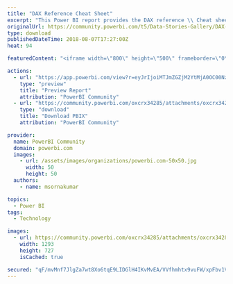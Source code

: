 ```yaml
---
title: "DAX Reference Cheat Sheet"
excerpt: "This Power BI report provides the DAX reference \\ Cheat sheet. This report extracts the data from the Dax references from the below MSDN link. The"
originalUrl: https://community.powerbi.com/t5/Data-Stories-Gallery/DAX-Reference-Cheat-Sheet/m-p/483212
type: download
publishedDateTime: 2018-08-07T17:27:00Z
heat: 94

featuredContent: "<iframe width=\"800\" height=\"500\" frameborder=\"0\" src=\"https://app.powerbi.com/view?r=eyJrIjoiMTJmZGZjM2YtMjA0OC00NzliLWI0Y2UtYWNiNThkMjA5MDI4IiwidCI6ImE5ZThjZjE4LWFhMTItNGM2OC1iNzIwLWQ1NGRlMzdiMWQ0MyIsImMiOjEwfQ\"></iframe>"

actions:
  - url: "https://app.powerbi.com/view?r=eyJrIjoiMTJmZGZjM2YtMjA0OC00NzliLWI0Y2UtYWNiNThkMjA5MDI4IiwidCI6ImE5ZThjZjE4LWFhMTItNGM2OC1iNzIwLWQ1NGRlMzdiMWQ0MyIsImMiOjEwfQ"
    type: "preview"
    title: "Preview Report"
    attribution: "PowerBI Community"
  - url: "https://community.powerbi.com/oxcrx34285/attachments/oxcrx34285/DataStoriesGallery/2131/3/Dax%20Reference%20Cheat%20Sheet.pbix"
    type: "download"
    title: "Download PBIX"
    attribution: "PowerBI Community"

provider:
  name: PowerBI Community
  domain: powerbi.com
  images:
    - url: /assets/images/organizations/powerbi.com-50x50.jpg
      width: 50
      height: 50
  authors:
    - name: msornakumar

topics:
  - Power BI
tags:
  - Technology

images:
  - url: https://community.powerbi.com/oxcrx34285/attachments/oxcrx34285/DataStoriesGallery/2131/1/DAX%20Reference%20Cheat%20Sheet.png
    width: 1293
    height: 727
    isCached: true

secured: "qF/mvMnf7JlgZa7wt8Xo6tqE9LIDGlH4IKvMvEA/VVfhmhtx9vuFW/xpFbv1VCK5lFq6Rh/nyrzM2Q+Dy9UTlHVxTLzR3bNrIVAN9YNelqJ7egIRToGI3r20zsuOaiv56epxbrcIugqb06fTo+oOt8NIe8vgqdlFsrl2adhZ+e6dYKYfATiGVGWdn5GqjLlX8xw+jQ04KfQZv3HCVZgPNy7xWHBuuiVC1SQ+CEzYl3mHNsX1oWbS+xpcSkanh3q+PiiLG8byDnSLa9FHhFmNeVG4GrZFLjlDTzrXEZ4zvQczoigyuFl46hOtU35/mh0upsC3T2pOtfnkVNge9PnD7TclL8tY5dmlMswAqfcwnwjEtpedfbxYlS/hFHAl7ZzEkFneVspE7gNIsh3Mm9uaairj1rtHuNxs+cyhIdp9NrA=;3Uh80zCMDdAnUvTi4U1pag=="
---
```


